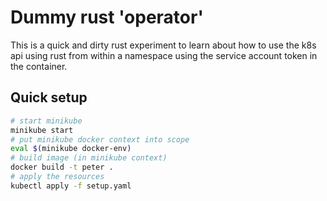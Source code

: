 # Dummy rust 'operator'

This is a quick and dirty rust experiment to learn about how to use the k8s api
using rust from within a namespace using the service account token in the
container.

## Quick setup

```bash
# start minikube
minikube start
# put minikube docker context into scope
eval $(minikube docker-env)
# build image (in minikube context)
docker build -t peter .
# apply the resources
kubectl apply -f setup.yaml
```
